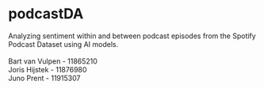 # podcastDA
Analyzing sentiment within and between podcast episodes from the Spotify Podcast Dataset using AI models.
\
\
Bart van Vulpen - 11865210\
Joris Hijstek - 11876980\
Juno Prent - 11915307


